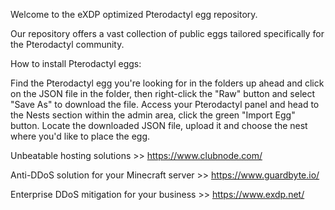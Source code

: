 Welcome to the eXDP optimized Pterodactyl egg repository.


Our repository offers a vast collection of public eggs tailored specifically for the Pterodactyl community.


How to install Pterodactyl eggs:


Find the Pterodactyl egg you're looking for in the folders up ahead and click on the JSON file in the folder, then right-click the "Raw" button and select "Save As" to download the file.
Access your Pterodactyl panel and head to the Nests section within the admin area, click the green "Import Egg" button.
Locate the downloaded JSON file, upload it and choose the nest where you'd like to place the egg.


Unbeatable hosting solutions >> https://www.clubnode.com/

Anti-DDoS solution for your Minecraft server >> https://www.guardbyte.io/

Enterprise DDoS mitigation for your business >> https://www.exdp.net/
